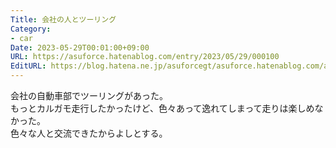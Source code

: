 ```yaml
---
Title: 会社の人とツーリング
Category:
- car
Date: 2023-05-29T00:01:00+09:00
URL: https://asuforce.hatenablog.com/entry/2023/05/29/000100
EditURL: https://blog.hatena.ne.jp/asuforcegt/asuforce.hatenablog.com/atom/entry/820878482936842470
---
```


会社の自動車部でツーリングがあった。  
もっとカルガモ走行したかったけど、色々あって逸れてしまって走りは楽しめなかった。  
色々な人と交流できたからよしとする。
